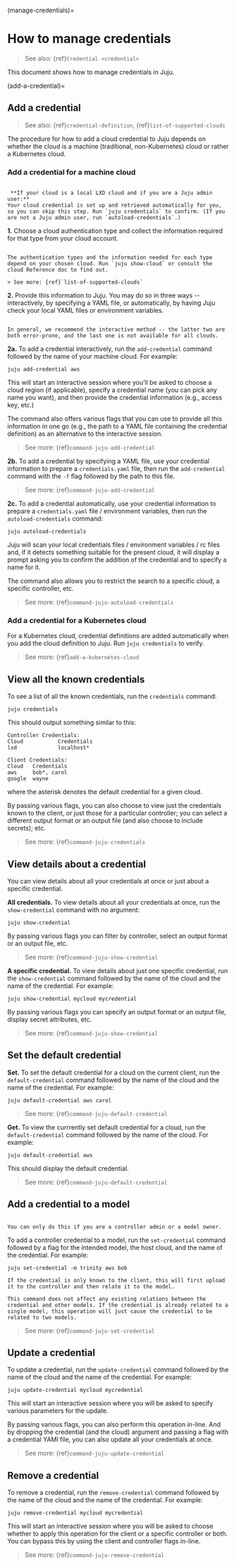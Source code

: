(manage-credentials)=
# How to manage credentials

> See also: {ref}`Credential <credential>`

This document shows how to manage credentials in Juju.

(add-a-credential)=
## Add a credential

> See also: {ref}`credential-definition`, {ref}`list-of-supported-clouds`

The procedure for how to add a cloud credential to Juju depends on whether the cloud is a machine (traditional, non-Kubernetes) cloud or rather a Kubernetes cloud.

### Add a credential for a machine cloud

```{tip}

 **If your cloud is a local LXD cloud and if you are a Juju admin user:**
Your cloud credential is set up and retrieved automatically for you, so you can skip this step. Run `juju credentials` to confirm. (If you are not a Juju admin user, run `autoload-credentials`.)

```

**1.** Choose a cloud authentication type and collect the information required for that type from your cloud account.

```{caution}

The authentication types and the information needed for each type depend on your chosen cloud. Run `juju show-cloud` or consult the cloud Reference doc to find out.

> See more: {ref}`list-of-supported-clouds`

```

**2.** Provide this information to Juju. You may do so in three ways -- interactively, by specifying a YAML file, or automatically, by having Juju check your local YAML files or environment variables.

```{caution}

In general, we recommend the interactive method -- the latter two are both error-prone, and the last one is not available for all clouds.

```


**2a.** To add a credential interactively, run the `add-credential` command followed by the name of your machine cloud. For example:

```text
juju add-credential aws
```

This will start an interactive session where you’ll be asked to choose a cloud region (if applicable), specify a credential name (you can pick any name you want), and then provide the credential information (e.g., access key, etc.)

The command also  offers various flags that you can use  to provide all this information in one go (e.g., the path to a YAML file containing the credential definition) as an alternative to the interactive session.

> See more: {ref}`command-juju-add-credential`


**2b.** To add a credential by specifying a YAML file, use your credential information to prepare a `credentials.yaml` file, then run the `add-credential` command with the `-f` flag followed by the path to this file.

> See more: {ref}`command-juju-add-credential`


**2c.** To add a credential automatically, use your credential information to prepare a `credentials.yaml` file / environment variables, then run the `autoload-credentials` command:

```text
juju autoload-credentials
```

Juju will scan your local credentials files / environment variables / rc files and, if it detects something suitable for the present cloud, it will display a prompt asking you to confirm the addition of the credential and to specify a name for it.

The command also allows you to restrict the search to a specific cloud, a specific controller, etc.

> See more: {ref}`command-juju-autoload-credentials`

### Add a credential for a Kubernetes cloud

For a Kubernetes cloud, credential definitions are added automatically when you add the cloud definition to Juju. Run `juju credentials` to verify.

> See more: {ref}`add-a-kubernetes-cloud`


## View all the known credentials

To see a list of all the known credentials, run the `credentials` command:

```text
juju credentials
```

This should output something similar to this:

```text
Controller Credentials:
Cloud           Credentials
lxd             localhost*

Client Credentials:
Cloud   Credentials
aws     bob*, carol
google  wayne
```

where the asterisk denotes the default credential for a given cloud.

By passing various flags, you can also choose to view just the credentials known to the client, or just those for a particular controller; you can select a different output format or an output file (and also choose to include secrets); etc.

> See more: {ref}`command-juju-credentials`


## View details about a credential


You can view details about all your credentials at once or just about a specific credential.

**All credentials.** To view details about all your credentials at once, run the `show-credential` command with no argument:

```text
juju show-credential
```

By passing various flags you can filter by controller, select an output format or an output file, etc.

> See more: {ref}`command-juju-show-credential`


**A specific credential.** To view details about just one specific credential, run the `show-credential` command followed by the name of the cloud and the name of the credential. For example:

```text
juju show-credential mycloud mycredential
```

By passing various flags you can specify an output format or an output file, display secret attributes, etc.

> See more: {ref}`command-juju-show-credential`


## Set the default credential

**Set.** To set the default credential for a cloud on the current client, run the `default-credential` command followed by the name of the cloud and the name of the credential. For example:

```text
juju default-credential aws carol
```

> See more: {ref}`command-juju-default-credential`

**Get.** To view the currrently set default credential for a cloud, run the `default-credential` command followed by the name of the cloud. For example:

```text
juju default-credential aws
```
This should display the default credential.

<!--
By running the same with the `--reset` flag  you can reset the default.
-->

> See more: {ref}`command-juju-default-credential`


## Add a credential to a model

```{caution}

You can only do this if you are a controller admin or a model owner.

```


To add a controller credential to a model, run the `set-credential` command followed by a flag for the intended model, the host cloud, and the name of the credential. For example:

```text
juju set-credential -m trinity aws bob
```

```{important}
If the credential is only known to the client, this will first upload it to the controller and then relate it to the model.
```

```{tip}
This command does not affect any existing relations between the credential and other models. If the credential is already related to a single model, this operation will just cause the credential to be related to two models.

```

> See more: {ref}`command-juju-set-credential`

## Update a credential

To update a credential, run the `update-credential` command followed by the name of the cloud and the name of the credential. For example:

```text
juju update-credential mycloud mycredential
```

This will start an interactive session where you will be asked to specify various parameters for the update.

By passing various flags, you can also perform this operation in-line. And by dropping the credential (and the cloud) argument and passing a flag with a credential YAMl file, you can also update all your credentials at once.

> See more: {ref}`command-juju-update-credential`


## Remove a credential

To remove a credential, run the `remove-credential` command followed by the name of the cloud and the name of the credential. For example:

```text
juju remove-credential mycloud mycredential
```

This will start an interactive session where you will be asked to choose whether to apply this operation for the client or a specific controller or both. You can bypass this by using the client and controller flags in-line.

> See more: {ref}`command-juju-remove-credential`

